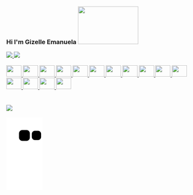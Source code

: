 <body>
<div>
<h3><strong>Hi I'm Gizelle Emanuela </strong><img height="100" width="160" src="https://media.giphy.com/media/bcKmIWkUMCjVm/giphy.gif"></h3>
</div>
</body>
<div>
  <a href="https://github.com/gizellemanu">
  <img height="160em" src="https://github-readme-stats.vercel.app/api?username=gizellemanu&show_icons=true&theme=swift"/>
  <img height="160em" src="https://github-readme-stats.vercel.app/api/top-langs/?username=gizellemanu&layout=compact&theme=swift"/>
  </div>

<div>
  <div style="display: inline_block"><br>
    <img aling="center" height="30" width="40" src="https://cdn.jsdelivr.net/gh/devicons/devicon/icons/minitab/minitab-plain.svg" />
    <img aling="center" height="30" width="40" src="https://cdn.jsdelivr.net/gh/devicons/devicon/icons/bash/bash-plain.svg" />
    <img aling="center" height="30" width="40" src="https://cdn.jsdelivr.net/gh/devicons/devicon/icons/git/git-plain.svg" />
    <img aling="center" height="30" width="40" src="https://cdn.jsdelivr.net/gh/devicons/devicon/icons/vscode/vscode-original.svg" />
    <img aling="center" height="30" width="40" src="https://cdn.jsdelivr.net/gh/devicons/devicon/icons/angularjs/angularjs-plain.svg" />
    <img aling="center" height="30" width="40" src="https://cdn.jsdelivr.net/gh/devicons/devicon/icons/javascript/javascript-plain.svg" />
    <img aling="center" height="30" width="40" src="https://cdn.jsdelivr.net/gh/devicons/devicon/icons/typescript/typescript-plain.svg" />
    <img aling="center" height="30" width="40" src="https://cdn.jsdelivr.net/gh/devicons/devicon/icons/css3/css3-plain.svg" />
    <img aling="center" height="30" width="40" src="https://cdn.jsdelivr.net/gh/devicons/devicon/icons/html5/html5-plain.svg" />
    <img aling="center" height="30" width="40" src="https://cdn.jsdelivr.net/gh/devicons/devicon/icons/c/c-plain.svg" />   
    <img aling="center" height="30" width="40" src="https://cdn.jsdelivr.net/gh/devicons/devicon/icons/csharp/csharp-original.svg" />
    <img aling="center" height="30" width="40" src="https://cdn.jsdelivr.net/gh/devicons/devicon/icons/python/python-original.svg" />
    <img aling="center" height="30" width="40" src="https://cdn.jsdelivr.net/gh/devicons/devicon/icons/matlab/matlab-original.svg" />
    <img aling="center" height="30" width="40" src="https://cdn.jsdelivr.net/gh/devicons/devicon/icons/arduino/arduino-original-wordmark.svg" />
    <img aling="center" height="30" width="40" src="https://cdn.jsdelivr.net/gh/devicons/devicon/icons/latex/latex-original.svg" />
     </div>

   # #
 <div>
  <a href="https://www.linkedin.com/in/gizelle-emanuela-silva-806384207/" target="_blank"><img src="https://img.shields.io/badge/LinkedIn-0077B5?style=for-the-badge&logo=linkedin&logoColor=white" target="_blank">
  </a>
</div>

  ![snake-gif](https://github.com/gizellemanu/gizellemanu/blob/output/github-contribution-grid-snake.svg)
